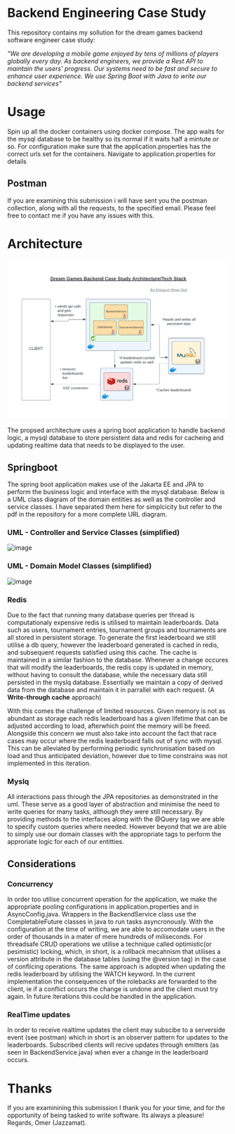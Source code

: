 
# Backend Engineering Case Study

This repository contains my sollution for the dream games backend software engineer case study:

_"We are developing a mobile game enjoyed by tens of millions of players globally every day. As
backend engineers, we provide a Rest API to maintain the users' progress. Our systems need
to be fast and secure to enhance user experience. We use Spring Boot with Java to write our
backend services"_


# Usage

Spin up all the docker containers using docker compose. The app waits for the mysql database to be healthy so its normal if it waits half a mintute or so.
For configuration make sure that the application.properties has the correct urls set for the containers. Navigate to application.properties for details

## Postman 
If you are examining this submission i will have sent you the postman collection, along with all the requests, to the specified email. Please feel free to contact me if you have any issues with this.




# Architecture
![image](https://github.com/Jazzamat/backend-engineering-case-study/blob/main/architecture.png)

The propsed architecture uses a spring boot application to handle backend logic, a mysql database to store persistent data and redis for cacheing and updating realtime data that needs to be displayed to the user. 

## Springboot
The spring boot application makes use of the Jakarta EE and JPA to perform the business logic and interface with the mysql database. Below is a UML class diagram of the domain entities as well as the controller and service classes. I have separated them here for simplcicity but refer to the pdf in the repository for a more complete URL diagram.

### UML - Controller and Service Classes (simplified)

![image](https://github.com/Jazzamat/backend-engineering-case-study/assets/18194935/bf552b20-ed81-426e-b6e0-f6a43eaa4dd2)

### UML - Domain Model Classes (simplified)

![image](https://github.com/Jazzamat/backend-engineering-case-study/assets/18194935/5e0da5be-365b-4b16-9b79-bab01b9a9228)

### Redis
Due to the fact that running many database queries per thread is computationaly expensive redis is utilised to maintain leaderboards. Data such as users, tournament entries, tournament groups and tournaments are all stored in persistent storage. To generate the first leaderboard we still utilise a db query, however the leaderboard generated is cached in redis, and subsequent requests satisfied using this cache. The cache is maintained in a similar fashion to the database. Whenever a change occures that will modify the leaderboards, the redis copy is updated in memory, without having to consult the database, while the necessary data still persisted in the myslq database. Essentially we maintain a copy of derived data from the database and maintain it in parrallel with each request. (A **Write-through cache** approach)

With this comes the challenge of limited resources. Given memory is not as abundant as storage each redis leaderboard has a given lifetime that can be adjusted according to load, afterwhich point the memory will be freed. Alongside this concern we must also take into account the fact that race cases may occur where the redis leaderboard falls out of sync with mysql. This can be alleviated by performing periodic synchronisation based on load and thus anticipated deviation, however due to time constrains was not implemented in this iteration.

### Myslq
All interactions pass through the JPA repositories as demonstrated in the uml. These serve as a good layer of abstraction and minimise the need to write queries for many tasks, although they were still necessary. By providing methods to the interfaces along with the @Query tag we are able to specify custom queries where needed. However beyond that we are able to simply use our domain classes with the appropriate tags to perform the approriate logic for each of our entitties. 

## Considerations 

### Concurrency

In order too utilise concurrent operation for the application, we make the appropriate pooling configurations in application.properties and in AsyncConfig.java. Wrappers in the BackendService class use the CompletableFuture classes in java to run tasks asyncronously. With the configuration at the time of writing, we are able to accomodate users in the order of thousands in a mater of mere hundreds of miliseconds. For threadsafe CRUD operations we utilise a technique called optimistic(or pesimistic) locking, which, in short, is a rollback mecahnism that utilises a version attribute in the database tables (using the @version tag) in the case of conflicing operations. The same approach is adopted when updating the redis leaderboard by utilising the WATCH keyword.
In the current implementation the consequences of the rolebacks are forwarded to the client, ie if a conflict occurs the change is undone and the client must try again. In future iterations this could be handled in the application.  

### RealTime updates

In order to receive realtime updates the client may subscibe to a serverside event (see postman) which in short is an observer pattern for updates to the leaderboards. Subscribed clients will recive updates through emitters (as seen in BackendService.java) when ever a change in the leaderboard occurs.

# Thanks 
If you are examinining this submission I thank you for your time, and for the opportunity of being tasked to write software. Its always a pleasure!
Regards,
Omer (Jazzamat).






